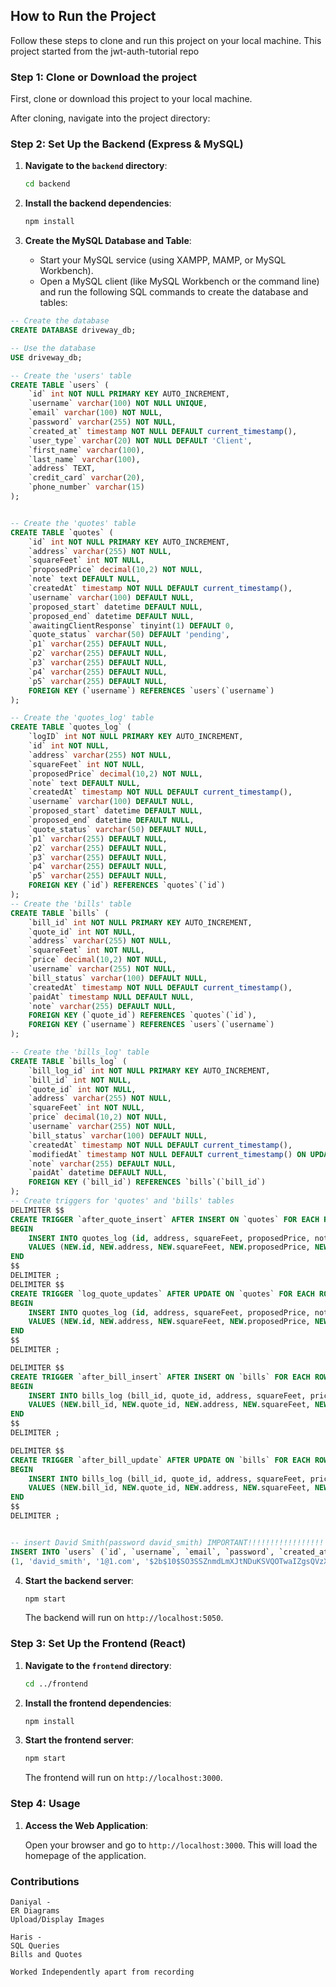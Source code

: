 ## How to Run the Project

Follow these steps to clone and run this project on your local machine. This project started from the jwt-auth-tutorial repo

### Step 1: Clone or Download the project

First, clone or download this project to your local machine.

 
After cloning, navigate into the project directory:

### Step 2: Set Up the Backend (Express & MySQL)

1. **Navigate to the `backend` directory**:

   ```bash
   cd backend
   ```

2. **Install the backend dependencies**:

   ```bash
   npm install
   ```

3. **Create the MySQL Database and Table**:

   - Start your MySQL service (using XAMPP, MAMP, or MySQL Workbench).
   - Open a MySQL client (like MySQL Workbench or the command line) and run the following SQL commands to create the database and tables:

```sql
-- Create the database
CREATE DATABASE driveway_db;

-- Use the database
USE driveway_db;

-- Create the 'users' table
CREATE TABLE `users` (
    `id` int NOT NULL PRIMARY KEY AUTO_INCREMENT,
    `username` varchar(100) NOT NULL UNIQUE,
    `email` varchar(100) NOT NULL,
    `password` varchar(255) NOT NULL,
    `created_at` timestamp NOT NULL DEFAULT current_timestamp(),
    `user_type` varchar(20) NOT NULL DEFAULT 'Client',
    `first_name` varchar(100),
    `last_name` varchar(100),
    `address` TEXT,
    `credit_card` varchar(20),
    `phone_number` varchar(15)
);


-- Create the 'quotes' table
CREATE TABLE `quotes` (
    `id` int NOT NULL PRIMARY KEY AUTO_INCREMENT,
    `address` varchar(255) NOT NULL,
    `squareFeet` int NOT NULL,
    `proposedPrice` decimal(10,2) NOT NULL,
    `note` text DEFAULT NULL,
    `createdAt` timestamp NOT NULL DEFAULT current_timestamp(),
    `username` varchar(100) DEFAULT NULL,
    `proposed_start` datetime DEFAULT NULL,
    `proposed_end` datetime DEFAULT NULL,
    `awaitingClientResponse` tinyint(1) DEFAULT 0,
    `quote_status` varchar(50) DEFAULT 'pending',
    `p1` varchar(255) DEFAULT NULL,
    `p2` varchar(255) DEFAULT NULL,
    `p3` varchar(255) DEFAULT NULL,
    `p4` varchar(255) DEFAULT NULL,
    `p5` varchar(255) DEFAULT NULL,
    FOREIGN KEY (`username`) REFERENCES `users`(`username`)
);

-- Create the 'quotes_log' table
CREATE TABLE `quotes_log` (
    `logID` int NOT NULL PRIMARY KEY AUTO_INCREMENT,
    `id` int NOT NULL,
    `address` varchar(255) NOT NULL,
    `squareFeet` int NOT NULL,
    `proposedPrice` decimal(10,2) NOT NULL,
    `note` text DEFAULT NULL,
    `createdAt` timestamp NOT NULL DEFAULT current_timestamp(),
    `username` varchar(100) DEFAULT NULL,
    `proposed_start` datetime DEFAULT NULL,
    `proposed_end` datetime DEFAULT NULL,
    `quote_status` varchar(50) DEFAULT NULL,
    `p1` varchar(255) DEFAULT NULL,
    `p2` varchar(255) DEFAULT NULL,
    `p3` varchar(255) DEFAULT NULL,
    `p4` varchar(255) DEFAULT NULL,
    `p5` varchar(255) DEFAULT NULL,
    FOREIGN KEY (`id`) REFERENCES `quotes`(`id`)
);
-- Create the 'bills' table
CREATE TABLE `bills` (
    `bill_id` int NOT NULL PRIMARY KEY AUTO_INCREMENT,
    `quote_id` int NOT NULL,
    `address` varchar(255) NOT NULL,
    `squareFeet` int NOT NULL,
    `price` decimal(10,2) NOT NULL,
    `username` varchar(255) NOT NULL,
    `bill_status` varchar(100) DEFAULT NULL,
    `createdAt` timestamp NOT NULL DEFAULT current_timestamp(),
    `paidAt` timestamp NULL DEFAULT NULL,
    `note` varchar(255) DEFAULT NULL,
    FOREIGN KEY (`quote_id`) REFERENCES `quotes`(`id`),
    FOREIGN KEY (`username`) REFERENCES `users`(`username`)
);

-- Create the 'bills_log' table
CREATE TABLE `bills_log` (
    `bill_log_id` int NOT NULL PRIMARY KEY AUTO_INCREMENT,
    `bill_id` int NOT NULL,
    `quote_id` int NOT NULL,
    `address` varchar(255) NOT NULL,
    `squareFeet` int NOT NULL,
    `price` decimal(10,2) NOT NULL,
    `username` varchar(255) NOT NULL,
    `bill_status` varchar(100) DEFAULT NULL,
    `createdAt` timestamp NOT NULL DEFAULT current_timestamp(),
    `modifiedAt` timestamp NOT NULL DEFAULT current_timestamp() ON UPDATE current_timestamp(),
    `note` varchar(255) DEFAULT NULL,
    `paidAt` datetime DEFAULT NULL,
    FOREIGN KEY (`bill_id`) REFERENCES `bills`(`bill_id`)
);
-- Create triggers for 'quotes' and 'bills' tables
DELIMITER $$
CREATE TRIGGER `after_quote_insert` AFTER INSERT ON `quotes` FOR EACH ROW 
BEGIN
    INSERT INTO quotes_log (id, address, squareFeet, proposedPrice, note, createdAt, username, proposed_start, proposed_end, quote_status, p1, p2, p3, p4, p5)
    VALUES (NEW.id, NEW.address, NEW.squareFeet, NEW.proposedPrice, NEW.note, NEW.createdAt, NEW.username, NEW.proposed_start, NEW.proposed_end, NEW.quote_status, NEW.p1, NEW.p2, NEW.p3, NEW.p4, NEW.p5);
END
$$
DELIMITER ;
DELIMITER $$
CREATE TRIGGER `log_quote_updates` AFTER UPDATE ON `quotes` FOR EACH ROW 
BEGIN
    INSERT INTO quotes_log (id, address, squareFeet, proposedPrice, note, createdAt, username, proposed_start, proposed_end, quote_status, p1, p2, p3, p4, p5)
    VALUES (NEW.id, NEW.address, NEW.squareFeet, NEW.proposedPrice, NEW.note, NOW(), NEW.username, NEW.proposed_start, NEW.proposed_end, NEW.quote_status, OLD.p1, OLD.p2, OLD.p3, OLD.p4, OLD.p5);
END
$$
DELIMITER ;

DELIMITER $$
CREATE TRIGGER `after_bill_insert` AFTER INSERT ON `bills` FOR EACH ROW 
BEGIN
    INSERT INTO bills_log (bill_id, quote_id, address, squareFeet, price, username, bill_status, createdAt, note)
    VALUES (NEW.bill_id, NEW.quote_id, NEW.address, NEW.squareFeet, NEW.price, NEW.username, NEW.bill_status, NEW.createdAt, NEW.note);
END
$$
DELIMITER ;

DELIMITER $$
CREATE TRIGGER `after_bill_update` AFTER UPDATE ON `bills` FOR EACH ROW 
BEGIN
    INSERT INTO bills_log (bill_id, quote_id, address, squareFeet, price, username, bill_status, createdAt, note, paidAt)
    VALUES (NEW.bill_id, NEW.quote_id, NEW.address, NEW.squareFeet, NEW.price, NEW.username, NEW.bill_status, OLD.createdAt, NEW.note, NEW.paidAt);
END
$$
DELIMITER ;


-- insert David Smith(password david_smith) IMPORTANT!!!!!!!!!!!!!!!!!
INSERT INTO `users` (`id`, `username`, `email`, `password`, `created_at`, `user_type`, `first_name`, `last_name`, `address`, `credit_card`, `phone_number`) VALUES
(1, 'david_smith', '1@1.com', '$2b$10$SO3SSZnmdLmXJtNDuKSVQOTwaIZgsQVzXT6V9zi1opc6MBKTVUq6i', '2024-12-12 20:42:48', 'Admin', 'David', 'Smith', '1', '1', '1');

   ```

4. **Start the backend server**:

   ```bash
   npm start
   ```

   The backend will run on `http://localhost:5050`.

### Step 3: Set Up the Frontend (React)

1. **Navigate to the `frontend` directory**:

   ```bash
   cd ../frontend
   ```

2. **Install the frontend dependencies**:

   ```bash
   npm install
   ```

3. **Start the frontend server**:

   ```bash
   npm start
   ```

   The frontend will run on `http://localhost:3000`.

### Step 4: Usage

1. **Access the Web Application**:

   Open your browser and go to `http://localhost:3000`. This will load the homepage of the application.



### Contributions

    Daniyal -
    ER Diagrams
    Upload/Display Images

    Haris -
    SQL Queries
    Bills and Quotes

    Worked Independently apart from recording
